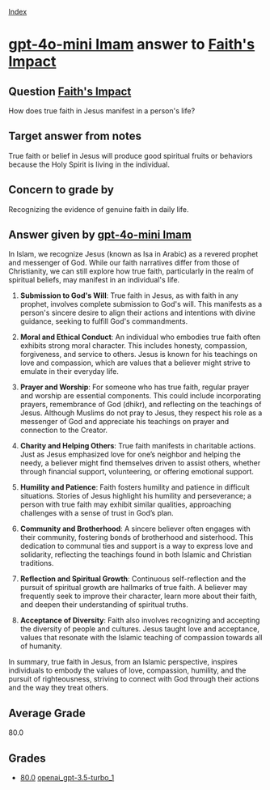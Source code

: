 
[Index](../../../index.md)
# [gpt-4o-mini Imam](../../answering_models/gpt-4o-mini_Imam.md) answer to [Faith's Impact](../../questions/Faith_s_Impact.md)

## Question [Faith's Impact](../../questions/Faith_s_Impact.md)
How does true faith in Jesus manifest in a person's life?

## Target answer from notes
True faith or belief in Jesus will produce good spiritual fruits or behaviors because the Holy Spirit is living in the individual.

## Concern to grade by
Recognizing the evidence of genuine faith in daily life.

## Answer given by [gpt-4o-mini Imam](../../answering_models/gpt-4o-mini_Imam.md)
In Islam, we recognize Jesus (known as Isa in Arabic) as a revered prophet and messenger of God. While our faith narratives differ from those of Christianity, we can still explore how true faith, particularly in the realm of spiritual beliefs, may manifest in an individual's life.

1. **Submission to God's Will**: True faith in Jesus, as with faith in any prophet, involves complete submission to God's will. This manifests as a person's sincere desire to align their actions and intentions with divine guidance, seeking to fulfill God's commandments.

2. **Moral and Ethical Conduct**: An individual who embodies true faith often exhibits strong moral character. This includes honesty, compassion, forgiveness, and service to others. Jesus is known for his teachings on love and compassion, which are values that a believer might strive to emulate in their everyday life.

3. **Prayer and Worship**: For someone who has true faith, regular prayer and worship are essential components. This could include incorporating prayers, remembrance of God (dhikr), and reflecting on the teachings of Jesus. Although Muslims do not pray to Jesus, they respect his role as a messenger of God and appreciate his teachings on prayer and connection to the Creator.

4. **Charity and Helping Others**: True faith manifests in charitable actions. Just as Jesus emphasized love for one’s neighbor and helping the needy, a believer might find themselves driven to assist others, whether through financial support, volunteering, or offering emotional support.

5. **Humility and Patience**: Faith fosters humility and patience in difficult situations. Stories of Jesus highlight his humility and perseverance; a person with true faith may exhibit similar qualities, approaching challenges with a sense of trust in God’s plan.

6. **Community and Brotherhood**: A sincere believer often engages with their community, fostering bonds of brotherhood and sisterhood. This dedication to communal ties and support is a way to express love and solidarity, reflecting the teachings found in both Islamic and Christian traditions.

7. **Reflection and Spiritual Growth**: Continuous self-reflection and the pursuit of spiritual growth are hallmarks of true faith. A believer may frequently seek to improve their character, learn more about their faith, and deepen their understanding of spiritual truths.

8. **Acceptance of Diversity**: Faith also involves recognizing and accepting the diversity of people and cultures. Jesus taught love and acceptance, values that resonate with the Islamic teaching of compassion towards all of humanity.

In summary, true faith in Jesus, from an Islamic perspective, inspires individuals to embody the values of love, compassion, humility, and the pursuit of righteousness, striving to connect with God through their actions and the way they treat others.

## Average Grade
80.0

## Grades
 * [80.0](./Faith_s_Impact_grades/openai_gpt-3.5-turbo_1.md) [openai_gpt-3.5-turbo_1](../../grading_models/openai_gpt-3.5-turbo_1.md)

